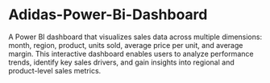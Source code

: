 # Adidas-Power-Bi-Dashboard
A Power BI dashboard that visualizes sales data across multiple dimensions: month, region, product, units sold, average price per unit, and average margin. This interactive dashboard enables users to analyze performance trends, identify key sales drivers, and gain insights into regional and product-level sales metrics.
